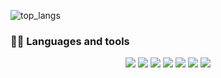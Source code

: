 ![top_langs](https://github-readme-stats.vercel.app/api/top-langs/?username=blackcatprog&langs_count=6&hide=makefile,nesc,cmake&hide_border=true&layout=compact&bg_color=0d1117&text_color=fff)

### 👨‍💻 Languages and tools

<p align="center">
  <img src="https://img.shields.io/badge/python-%23333333.svg?&style=for-the-badge&logo=python&logoColor=blue">
  <img src="https://img.shields.io/badge/html5-%23F05028.svg?&style=for-the-badge&logo=html5&logoColor=white">
  <img src="https://img.shields.io/badge/css3-%230280C8.svg?&style=for-the-badge&logo=css3&logoColor=white">
  <img src="https://img.shields.io/badge/less-%2327538D.svg?&style=for-the-badge&logo=less&logoColor=white">
  <!-- ![javascript](https://img.shields.io/badge/javascript-%23323330.svg?&style=for-the-badge&logo=javascript&logoColor=%23F7DF1E) -->
  <img src="https://img.shields.io/badge/sublime%20text-%234D4D4D.svg?&style=for-the-badge&logo=sublimetext&logoColor=%23FF9800">
  <img src="https://img.shields.io/badge/visual%20studio%20code-%23333333.svg?&style=for-the-badge&logo=visualstudiocode&logoColor=%23008BD6">
  <img src="https://img.shields.io/badge/adobe%20photoshop-%2302192D.svg?&style=for-the-badge&logo=adobephotoshop&logoColor=%23008BD6">
</p>

